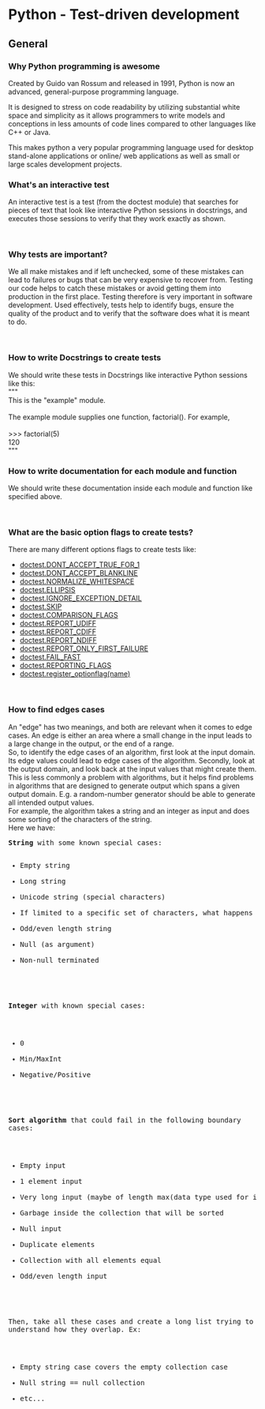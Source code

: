 <h1>Python - Test-driven development</h1>
<h2>General</h2>
<h3>Why Python programming is awesome</h3>
Created by Guido van Rossum and released in 1991, Python is now an advanced, general-purpose programming language.

It is designed to stress on code readability by utilizing substantial white space and simplicity as it allows programmers to write models and conceptions in less amounts of code lines compared to other languages like C++ or Java.

This makes python a very popular programming language used for desktop stand-alone applications or online/ web applications as well as small or large scales development projects.</br>
<h3>What's an interactive test</h3>
<p>An interactive test is a test (from the doctest module) that searches for pieces of text that look like interactive Python sessions in docstrings, and executes those sessions to verify that they work exactly as shown.</p></br>

<h3>Why tests are important?</h3>
<p>We all make mistakes and if left unchecked, some of these mistakes can lead to failures or bugs that can be very expensive to recover from. Testing our code helps to catch these mistakes or avoid getting them into production in the first place. Testing therefore is very important in software development. Used effectively, tests help to identify bugs, ensure the quality of the product and to verify that the software does what it is meant to do.</p></br>

<h3>How to write Docstrings to create tests</h3>
<p>We should write these tests in Docstrings like interactive Python sessions like this:</br>
"""</br>
This is the "example" module.</br>
</br>
The example module supplies one function, factorial().  For example,</br>
</br>
>>> factorial(5)</br>
120</br>
"""
</p>

<h3>How to write documentation for each module and function</h3>
<p>We should write these documentation inside each module and function like specified above.</p></br>

<h3>What are the basic option flags to create tests?</h3>
<p>There are many different options flags to create tests like:</p>
<ul>
<li><a href="https://docs.python.org/3.4/library/doctest.html#doctest.DONT_ACCEPT_TRUE_FOR_1">doctest.DONT_ACCEPT_TRUE_FOR_1</a></li>
<li><a href="https://docs.python.org/3.4/library/doctest.html#doctest.DONT_ACCEPT_BLANKLINE">doctest.DONT_ACCEPT_BLANKLINE</a></li>
<li><a href="https://docs.python.org/3.4/library/doctest.html#doctest.NORMALIZE_WHITESPACE">doctest.NORMALIZE_WHITESPACE</a></li>
<li><a href="https://docs.python.org/3.4/library/doctest.html#doctest.ELLIPSIS">doctest.ELLIPSIS</a></li>
<li><a href="https://docs.python.org/3.4/library/doctest.html#doctest.IGNORE_EXCEPTION_DETAIL">doctest.IGNORE_EXCEPTION_DETAIL</a></li>
<li><a href="https://docs.python.org/3.4/library/doctest.html#doctest.SKIP">doctest.SKIP</a></li>
<li><a href="https://docs.python.org/3.4/library/doctest.html#doctest.COMPARISON_FLAGS">doctest.COMPARISON_FLAGS</a></li>
<li><a href="https://docs.python.org/3.4/library/doctest.html#doctest.REPORT_UDIFF">doctest.REPORT_UDIFF</a></li>
<li><a href="https://docs.python.org/3.4/library/doctest.html#doctest.REPORT_CDIFF">doctest.REPORT_CDIFF</a></li>
<li><a href="https://docs.python.org/3.4/library/doctest.html#doctest.REPORT_NDIFF">doctest.REPORT_NDIFF</a></li>
<li><a href="https://docs.python.org/3.4/library/doctest.html#doctest.REPORT_ONLY_FIRST_FAILURE">doctest.REPORT_ONLY_FIRST_FAILURE</a></li>
<li><a href="https://docs.python.org/3.4/library/doctest.html#doctest.FAIL_FAST">doctest.FAIL_FAST</a></li>
<li><a href="https://docs.python.org/3.4/library/doctest.html#doctest.REPORTING_FLAGS">doctest.REPORTING_FLAGS</a></li>
<li><a href="https://docs.python.org/3.4/library/doctest.html#doctest.register_optionflag">doctest.register_optionflag(name)</a></li>
</ul></br>

<h3>How to find edges cases</h3>
<p>An "edge" has two meanings, and both are relevant when it comes to edge cases. An edge is either an area where a small change in the input leads to a large change in the output, or the end of a range. </br>So, to identify the edge cases of an algorithm, first look at the input domain. Its edge values could lead to edge cases of the algorithm. Secondly, look at the output domain, and look back at the input values that might create them. This is less commonly a problem with algorithms, but it helps find problems in algorithms that are designed to generate output which spans a given output domain. E.g. a random-number generator should be able to generate all intended output values. </br>For example, the algorithm takes a string and an integer as input and does some sorting of the characters of the string. </br>Here we have:</br>
<pre>
<b>String</b> with some known special cases:
<ul>
<li>Empty string</li>
<li>Long string</li>
<li>Unicode string (special characters)</li>
<li>If limited to a specific set of characters, what happens when some are not in the range</li>
<li>Odd/even length string</li>
<li>Null (as argument)</li>
<li>Non-null terminated</li>
</ul>

<b>Integer</b> with known special cases:
<ul>
<li>0</li>
<li>Min/MaxInt</li>
<li>Negative/Positive</li>
</ul>

<b>Sort algorithm</b> that could fail in the following boundary cases:
<ul>
<li>Empty input</li>
<li>1 element input</li>
<li>Very long input (maybe of length max(data type used for index))</li>
<li>Garbage inside the collection that will be sorted</li>
<li>Null input</li>
<li>Duplicate elements</li>
<li>Collection with all elements equal</li>
<li>Odd/even length input</li>
</ul>

Then, take all these cases and create a long list trying to understand how they overlap. Ex:
<ul>
<li>Empty string case covers the empty collection case</li>
<li>Null string == null collection</li>
<li>etc...</li>
</ul>
</pre>
</p>
